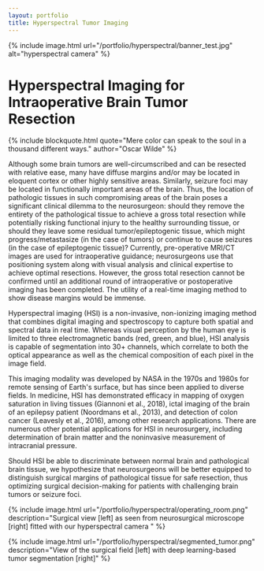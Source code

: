 ```yaml
---
layout: portfolio
title: Hyperspectral Tumor Imaging
---
```

<!--
css: assets/css/contact.css
js: assets/js/contact.js
transparent_nav: true
-->

{% include image.html url="/portfolio/hyperspectral/banner_test.jpg" alt="hyperspectral camera" %}

<h1>Hyperspectral Imaging for Intraoperative Brain Tumor Resection</h1>

{% include blockquote.html quote="Mere color can speak to the soul in a thousand different ways." author="Oscar Wilde" %}


Although some brain tumors are well-circumscribed and can be resected with relative ease, many have diffuse margins and/or may be located in eloquent cortex or other highly sensitive areas. Similarly, seizure foci may be located in functionally important areas of the brain. Thus, the location of pathologic tissues in such compromising areas of the brain poses a significant clinical dilemma to the neurosurgeon: should they remove the entirety of the pathological tissue to achieve a gross total resection while potentially risking functional injury to the healthy surrounding tissue, or should they leave some residual tumor/epileptogenic tissue, which might progress/metastasize (in the case of tumors) or continue to cause seizures (in the case of epileptogenic tissue)? Currently, pre-operative MRI/CT images are used for intraoperative guidance; neurosurgeons use that positioning system along with visual analysis and clinical expertise to achieve optimal resections. However, the gross total resection cannot be confirmed until an additional round of intraoperative or postoperative imaging has been completed. The utility of a real-time imaging method to show disease margins would be immense.

Hyperspectral imaging (HSI) is a non-invasive, non-ionizing imaging method that combines digital imaging and spectroscopy to capture both spatial and spectral data in real time. Whereas visual perception by the human eye is limited to three electromagnetic bands (red, green, and blue), HSI analysis is capable of segmentation into 30+ channels, which correlate to both the optical appearance as well as the chemical composition of each pixel in the image field.

This imaging modality was developed by NASA in the 1970s and 1980s for remote sensing of Earth's surface, but has since been applied to diverse fields. In medicine, HSI has demonstrated efficacy in mapping of oxygen saturation in living tissues (Giannoni et al., 2018), ictal imaging of the brain of an epilepsy patient (Noordmans et al., 2013), and detection of colon cancer (Leavesly et al., 2016), among other research applications. There are numerous other potential applications for HSI in neurosurgery, including determination of brain matter and the noninvasive measurement of intracranial pressure.

Should HSI be able to discriminate between normal brain and pathological brain tissue, we hypothesize that neurosurgeons will be better equipped to distinguish surgical margins of pathological tissue for safe resection, thus optimizing surgical decision-making for patients with challenging brain tumors or seizure foci.

{% include image.html url="/portfolio/hyperspectral/operating_room.png" description="Surgical view [left] as seen from neurosurgical microscope [right] fitted with our hyperspectral camera " %}

{% include image.html url="/portfolio/hyperspectral/segmented_tumor.png" description="View of the surgical field [left] with deep learning-based tumor segmentation [right]" %}

